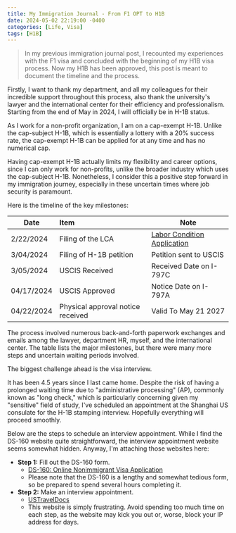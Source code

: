 ```yaml
---
title: My Immigration Journal - From F1 OPT to H1B
date: 2024-05-02 22:19:00 -0400
categories: [Life, Visa]
tags: [H1B] 
---
```


> In my previous immigration journal post, I recounted my experiences with the F1 visa and concluded with the beginning of my H1B visa process. Now my H1B has been approved, this post is meant to document the timeline and the process.

Firstly, I want to thank my department, and all my colleagues for their incredible support throughout this process, also thank the university's lawyer and the international center for their efficiency and professionalism. Starting from the end of May in 2024, I will officially be in H-1B status.

As I work for a non-profit organization, I am on a cap-exempt H-1B. Unlike the cap-subject H-1B, which is essentially a lottery with a 20% success rate, the cap-exempt H-1B can be applied for at any time and has no numerical cap. 

Having cap-exempt H-1B actually limits my flexibility and career options, since I can only work for non-profits, unlike the broader industry which uses the cap-subject H-1B. Nonetheless, I consider this a positive step forward in my immigration journey, especially in these uncertain times where job security is paramount.

Here is the timeline of the key milestones:

| Date       |      Item     |  Note    |
| ------------- | :----------- | ----|
| 2/22/2024   | Filing of the LCA |[Labor Condition Application](https://internationalcenter.umich.edu/fsis/filing-notice)|
| 3/04/2024 | Filing of H-1B petition | Petition sent to USCIS |
| 3/05/2024 | USCIS Received | Received Date on I-797C |
| 04/17/2024 | USCIS Approved | Notice Date on I-797A  |
| 04/22/2024 | Physical approval notice received | Valid To May 21 2027 |

The process involved numerous back-and-forth paperwork exchanges and emails among the lawyer, department HR, myself, and the international center. The table lists the major milestones, but there were many more steps and uncertain waiting periods involved.

The biggest challenge ahead is the visa interview. 

It has been 4.5 years since I last came home. Despite the risk of having a prolonged waiting time due to "administrative processing" (AP), commonly known as "long check," which is particularly concerning given my "sensitive" field of study, I've scheduled an appointment at the Shanghai US consulate for the H-1B stamping interview. Hopefully everything will proceed smoothly.

Below are the steps to schedule an interview appointment. While I find the DS-160 website quite straightforward, the interview appointment website seems somewhat hidden. Anyway, I'm attaching those websites here:
- **Step 1:** Fill out the DS-160 form.
  - [DS-160: Online Nonimmigrant Visa Application](https://travel.state.gov/content/travel/en/us-visas/visa-information-resources/forms/ds-160-online-nonimmigrant-visa-application.html)
  - Please note that the DS-160 is a lengthy and somewhat tedious form, so be prepared to spend several hours completing it.
- **Step 2:** Make an interview appointment.
  - [USTravelDocs](https://www.ustraveldocs.com)
  - This website is simply frustrating. Avoid spending too much time on each step, as the website may kick you out or, worse, block your IP address for days.
